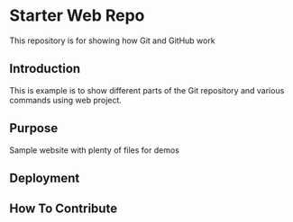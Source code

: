 # Starter Web Repo

This repository is for showing how Git and GitHub work
## Introduction
This is example is to show different parts of the Git 
repository and various commands using web project.
## Purpose

Sample website with plenty of files for demos

## Deployment

## How To Contribute